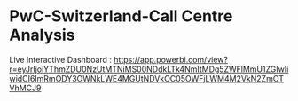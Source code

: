 # PwC-Switzerland-Call Centre Analysis

Live Interactive Dashboard : https://app.powerbi.com/view?r=eyJrIjoiYThmZDU0NzUtMTNiMS00NDdkLTk4NmItMDg5ZWFlMmU1ZGIwIiwidCI6ImRmODY3OWNkLWE4MGUtNDVkOC05OWFjLWM4M2VkN2ZmOTVhMCJ9
